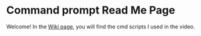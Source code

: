 # Command prompt Read Me Page

Welcome! In the [Wiki page](https://github.com/how-to-work-from-home/cmd/wiki), you will find the cmd scripts I used in the video.
